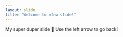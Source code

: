 ```yaml
---
layout: slide
title: "Welcome to nfnw slide!"
---
```

My super duper slide :tada:
Use the left arrow to go back!

